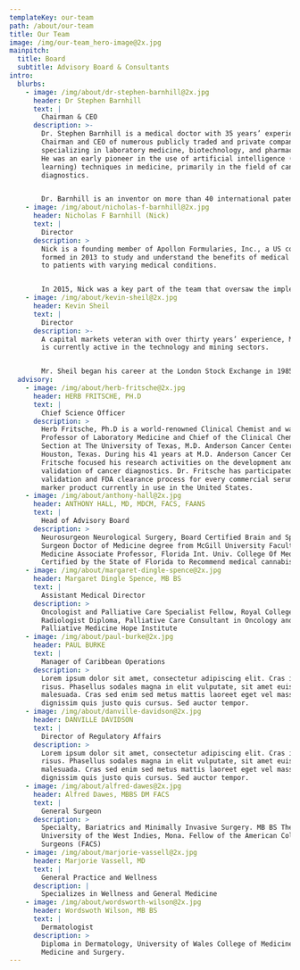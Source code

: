 ```yaml
---
templateKey: our-team
path: /about/our-team
title: Our Team
image: /img/our-team_hero-image@2x.jpg
mainpitch:
  title: Board
  subtitle: Advisory Board & Consultants
intro:
  blurbs:
    - image: /img/about/dr-stephen-barnhill@2x.jpg
      header: Dr Stephen Barnhill
      text: |
        Chairman & CEO
      description: >-
        Dr. Stephen Barnhill is a medical doctor with 35 years’ experience as
        Chairman and CEO of numerous publicly traded and private companies
        specializing in laboratory medicine, biotechnology, and pharmaceuticals.
        He was an early pioneer in the use of artificial intelligence (machine
        learning) techniques in medicine, primarily in the field of cancer
        diagnostics. 


        Dr. Barnhill is an inventor on more than 40 international patents on artificial intelligence and his patents were part of the Intellectual Property portfolio that won MDB Capital’s MICO Award for most disruptive IP portfolio out of 1,600 publicly traded companies. Some of Dr. Barnhill’s early AI patents were acquired by Johnson and Johnson.
    - image: /img/about/nicholas-f-barnhill@2x.jpg
      header: Nicholas F Barnhill (Nick)
      text: |
        Director
      description: >
        Nick is a founding member of Apollon Formularies, Inc., a US corporation
        formed in 2013 to study and understand the benefits of medical cannabis
        to patients with varying medical conditions.


        In 2015, Nick was a key part of the team that oversaw the implementation of Apollon Formularies international expansion into Jamaica to lever off federal legislation allowing medical cannabis research and development (human experimental). Nick resided in Jamaica where he oversaw the roll out of Apollon Formularies Jamaica Ltd which has grown into a vertically integrated fully licensed medical cannabis company (licensed by the Cannabis Licensing Authority (CLA). 
    - image: /img/about/kevin-sheil@2x.jpg
      header: Kevin Sheil
      text: |
        Director
      description: >-
        A capital markets veteran with over thirty years’ experience, Mr. Sheil
        is currently active in the technology and mining sectors.  


        Mr. Sheil began his career at the London Stock Exchange in 1985, before moving into corporate broking with HSBC, Credit Lyonnais and Barclays. Mr. Sheil was a telecom sector specialist with Barclays, Credit Suisse and then Citibank where he was top ranked and worked for over ten years, most recently as as Head of Multi-Product Sales before spending over nine years as a general equity fund manager.
  advisory:
    - image: /img/about/herb-fritsche@2x.jpg
      header: HERB FRITSCHE, PH.D
      text: |
        Chief Science Officer
      description: >
        Herb Fritsche, Ph.D is a world-renowned Clinical Chemist and was
        Professor of Laboratory Medicine and Chief of the Clinical Chemistry
        Section at The University of Texas, M.D. Anderson Cancer Center in
        Houston, Texas. During his 41 years at M.D. Anderson Cancer Center, Dr.
        Fritsche focused his research activities on the development and
        validation of cancer diagnostics. Dr. Fritsche has participated in the
        validation and FDA clearance process for every commercial serum tumor
        marker product currently in use in the United States.
    - image: /img/about/anthony-hall@2x.jpg
      header: ANTHONY HALL, MD, MDCM, FACS, FAANS
      text: |
        Head of Advisory Board
      description: >
        Neurosurgeon Neurological Surgery, Board Certified Brain and Spine
        Surgeon Doctor of Medicine degree from McGill University Faculty of
        Medicine Associate Professor, Florida Int. Univ. College Of Medicine
        Certified by the State of Florida to Recommend medical cannabis.
    - image: /img/about/margaret-dingle-spence@2x.jpg
      header: Margaret Dingle Spence, MB BS
      text: |
        Assistant Medical Director
      description: >
        Oncologist and Palliative Care Specialist Fellow, Royal College of
        Radiologist Diploma, Palliative Care Consultant in Oncology and
        Palliative Medicine Hope Institute
    - image: /img/about/paul-burke@2x.jpg
      header: PAUL BURKE
      text: |
        Manager of Caribbean Operations
      description: >
        Lorem ipsum dolor sit amet, consectetur adipiscing elit. Cras in commodo
        risus. Phasellus sodales magna in elit vulputate, sit amet euismod elit
        malesuada. Cras sed enim sed metus mattis laoreet eget vel massa. Sed
        dignissim quis justo quis cursus. Sed auctor tempor.
    - image: /img/about/danville-davidson@2x.jpg
      header: DANVILLE DAVIDSON
      text: |
        Director of Regulatory Affairs
      description: >
        Lorem ipsum dolor sit amet, consectetur adipiscing elit. Cras in commodo
        risus. Phasellus sodales magna in elit vulputate, sit amet euismod elit
        malesuada. Cras sed enim sed metus mattis laoreet eget vel massa. Sed
        dignissim quis justo quis cursus. Sed auctor tempor.
    - image: /img/about/alfred-dawes@2x.jpg
      header: Alfred Dawes, MBBS DM FACS
      text: |
        General Surgeon
      description: >
        Specialty, Bariatrics and Minimally Invasive Surgery. MB BS The
        University of the West Indies, Mona. Fellow of the American College of
        Surgeons (FACS)
    - image: /img/about/marjorie-vassell@2x.jpg
      header: Marjorie Vassell, MD
      text: |
        General Practice and Wellness
      description: |
        Specializes in Wellness and General Medicine
    - image: /img/about/wordsworth-wilson@2x.jpg
      header: Wordswoth Wilson, MB BS
      text: |
        Dermatologist
      description: >
        Diploma in Dermatology, University of Wales College of Medicine, General
        Medicine and Surgery.
---
```

